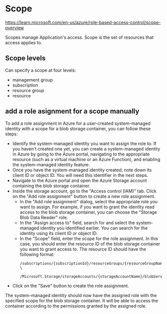 # Scope

https://learn.microsoft.com/en-us/azure/role-based-access-control/scope-overview

Scopes manage Application's access. Scope is the set of resources that access applies to. 

## Scope levels
Can specify a scope at four levels: 
- management group
- subscription
- resource group
- resource

## add a role asignment for a scope manually
To add a role assignment in Azure for a user-created system-managed identity with a scope for a blob storage container, 
you can follow these steps:
- Identify the system-managed identity you want to assign the role to. If you haven't created one yet, you can create a system-managed identity in Azure by going to the Azure portal, navigating to the appropriate resource (such as a virtual machine or an Azure Function), and enabling the system-managed identity feature.
- Once you have the system-managed identity created, note down its client ID or object ID. You will need this identifier in the next steps.
- Navigate to the Azure portal and open the Azure Storage account containing the blob storage container.
- Inside the storage account, go to the "Access control (IAM)" tab. Click on the "Add role assignment" button to create a new role assignment.
  - In the "Add role assignment" dialog, select the appropriate role you want to assign. For example, if you want to grant the identity read access to the blob storage container, you can choose the "Storage Blob Data Reader" role.
  - In the "Assign access to" field, search for and select the system-managed identity you identified earlier. You can search for the identity using its client ID or object ID.
  - In the "Scope" field, enter the scope for the role assignment. In this case, you should enter the resource ID of the blob storage container you want to grant access to. The resource ID should have the following format:
    ```
    /subscriptions/{subscriptionId}/resourceGroups/{resourceGroupName}/providers \ 
        /Microsoft.Storage/storageAccounts/{storageAccountName}/blobServices/default/containers/{containerName}
    ```
- Click on the "Save" button to create the role assignment.

The system-managed identity should now have the assigned role with the specified scope for the blob storage container. It will be able to access the container according to the permissions granted by the assigned role.
